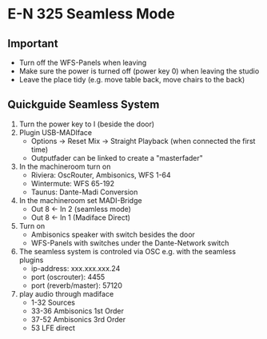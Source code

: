 # E-N 325 Seamless Mode

## Important

- Turn off the WFS-Panels when leaving
- Make sure the power is turned off (power key 0) when leaving the studio
- Leave the place tidy (e.g. move table back, move chairs to the back)

## Quickguide Seamless System

1. Turn the power key to I (beside the door)
2. Plugin USB-MADIface
    - Options -> Reset Mix -> Straight Playback (when connected the first time)
    - Outputfader can be linked to create a "masterfader"
3. In the machineroom turn on
    - Riviera: OscRouter, Ambisonics, WFS 1-64
    - Wintermute: WFS 65-192
    - Taunus: Dante-Madi Conversion
4. In the machineroom set MADI-Bridge
    - Out 8 <- In 2 (seamless mode)
    - Out 8 <- In 1 (Madiface Direct)
5. Turn on
    - Ambisonics speaker with switch besides the door
    - WFS-Panels with switches under the Dante-Network switch
6. The seamless system is controled via OSC e.g. with the seamless plugins
    - ip-address: xxx.xxx.xxx.24
    - port (oscrouter): 4455
    - port (reverb/master): 57120
7. play audio through madiface
    - 1-32 Sources
    - 33-36 Ambisonics 1st Order
    - 37-52 Ambisonics 3rd Order
    - 53 LFE direct

